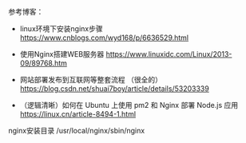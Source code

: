 参考博客：
- linux环境下安装nginx步骤
https://www.cnblogs.com/wyd168/p/6636529.html

- 使用Nginx搭建WEB服务器
https://www.linuxidc.com/Linux/2013-09/89768.htm


- 网站部署发布到互联网等整套流程 （很全的）
https://blog.csdn.net/shuai7boy/article/details/53203339



- （逻辑清晰）如何在 Ubuntu 上使用 pm2 和 Nginx 部署 Node.js 应用
https://linux.cn/article-8494-1.html


 nginx安装目录  /usr/local/nginx/sbin/nginx